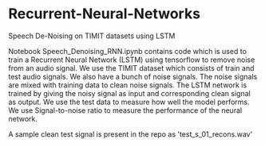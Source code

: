 # Recurrent-Neural-Networks
Speech De-Noising on TIMIT datasets using LSTM

Notebook Speech_Denoising_RNN.ipynb contains code which is used to train a Recurrent Neural Network (LSTM) using tensorflow to remove
noise from an audio signal. We use the TIMIT dataset which consists of train and test audio signals. We also have a bunch of noise signals.
The noise signals are mixed with training data to clean noise signals. The LSTM network is trained by giving the noisy signal as input and
corresponding clean signal as output. We use the test data to measure how well the model performs. We use Signal-to-noise ratio to measure
the performance of the neural network.

A sample clean test signal is present in the repo as 'test_s_01_recons.wav'
